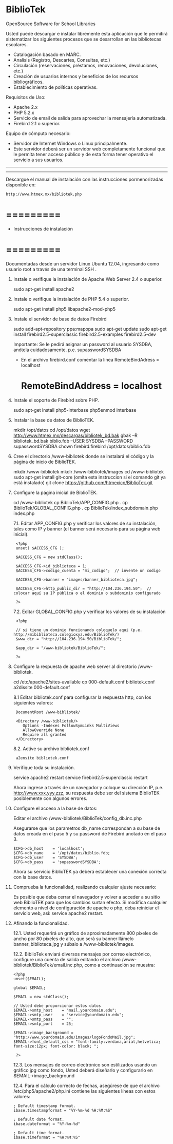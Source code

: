 BiblioTek
=========

OpenSource Software for School Libraries

Usted puede descargar e instalar libremente esta aplicación que le permitirá sistematizar los siguientes procesos que se 
desarrollan en las bibliotecas escolares.

- Catalogación basado en MARC.
- Analisis (Registro, Descartes, Consultas, etc.)
- Circulación (reservaciones, préstamos, renovaciones, devoluciones, etc.)
- Creación de usuarios internos y beneficios de los recursos bibliográficos.
- Establecimiento de políticas operativas.

Requisitos de Uso:

- Apache 2.x
- PHP 5.2.x
- Servicio de email de salida para aprovechar la mensajería automatizada.
- Firebird 2.1 o superior.

Equipo de cómputo necesario:

- Servidor de Internet Windows o Linux principalmente.
- Este servidor deberá ser un servidor web completamente funcional que le permita tener acceso público y de esta forma tener 
operativo el servicio a sus usuarios.


--------------------
--------------------

Descargue el manual de instalación con las instrucciones pormenorizadas disponible en:

	http://www.htmex.mx/bibliotek.php


=========
=========

* Instrucciones de instalación

=========
=========

Documentadas desde un servidor Linux Ubuntu 12.04, ingresando como usuario root a través de una terminal SSH
.

1. Instale o verifique la instalación de Apache Web Server 2.4 o superior.
	
	sudo apt-get install apache2
	
2. Instale o verifique la instalación de PHP 5.4 o superior.

	sudo apt-get install php5 libapache2-mod-php5 

3. Instale el servidor de base de datos Firebird

	sudo add-apt-repository ppa:mapopa
	sudo apt-get update
	sudo apt-get install firebird2.5-superclassic firebird2.5-examples firebird2.5-dev
	
	Importante: Se le pedirá asignar un password al usuario SYSDBA, anótela cuidadosamente. p.e. supasswordSYSDBA
	
	* En el archivo firebird.conf comentar la linea RemoteBindAdress = localhost
		# RemoteBindAddress = localhost

4. Instale el soporte de Firebird sobre PHP.

	sudo apt-get install php5-interbase
	php5enmod interbase

5. Instalar la base de datos de BiblioTEK.

	mkdir /opt/datos
	cd /opt/datos
	wget http://www.htmex.mx/descargas/bibliotek_bd.bak
	gbak –R bibliotek_bd.bak biblio.fdb –USER SYSDBA –PASSWORD supasswordSYSDBA
	chown firebird.firebird /opt/datos/biblio.fdb 

6. Cree el directorio /www-bibliotek donde se instalará el código y la página de inicio de BiblioTEK.

	mkdir /www-bibliotek
	mkdir /www-bibliotek/images
	cd /www-bibliotek
	sudo apt-get install git-core  (omita esta instruccion si el comando git ya está instalado)	
	git clone https://github.com/htmexico/BiblioTek.git

7. Configure la página inicial de BiblioTEK.

	cd /www-bibliotek
	cp BiblioTek/APP_CONFIG.php .
	cp BiblioTek/GLOBAL_CONFIG.php .
	cp BiblioTek/index_subdomain.php index.php

	7.1. Editar APP_CONFIG.php y verificar los valores de su instalación, tales como IP y banner (el banner será necesario para su página web inicial).

		<?php
		unset( $ACCESS_CFG );
		
		$ACCESS_CFG = new stdClass();
		
		$ACCESS_CFG->id_biblioteca = 1;
		$ACCESS_CFG->codigo_cuenta = "mi_codigo";  // invente un codigo
		
		$ACCESS_CFG->banner = "images/banner_biblioteca.jpg";
		
		$ACCESS_CFG->http_public_dir = "http://104.236.194.50";  // colocar aquí su IP pública o el dominio o subdominio configurado 
		
		?>

	7.2. Editar GLOBAL_CONFIG.php y verificar los valores de su instalación
	
		<?php
		
		// si tiene un dominio funcionando coloquelo aqui (p.e. http://mibiblioteca.colegioxyz.edu/BiblioTek/)
		$www_dir = "http://104.236.194.50/BiblioTek/";
		
		$app_dir = "/www-bibliotek/BiblioTek/";
		
		?>

8. Configure la respuesta de apache web server al directorio /www-bibliotek.

	cd /etc/apache2/sites-available
	cp 000-default.conf bibliotek.conf
	a2dissite 000-default.conf
	
	8.1 Editar bibliotek.conf para configurar la respuesta http, con los siguientes valores:
	
		DocumentRoot /www-bibliotek/
		
		<Directory /www-bibliotek/>
		   Options -Indexes FollowSymLinks MultiViews
		   AllowOverride None
		   Require all granted
		</Directory>
	
	8.2. Active su archivo bibliotek.conf
	
		a2ensite bibliotek.conf
	
	
9. Verifique toda su instalación.

	service apache2 restart
	service firebird2.5-superclassic restart
	
	Ahora ingrese a través de un navegador y coloque su dirección IP, p.e. http://www.xxx.yyy.zzz, su respuesta debe ser del sistema BiblioTEK posiblemente con
	algunos errores.
	
10. Configure el acceso a la base de datos:

	Editar el archivo /www-bibliotek/BiblioTek/config_db.inc.php
	
	Asegurarse que los parametros db_name correspondan a su base de datos creada en el paso 5 y su password de Firebird anotado en el paso 3.
	
		$CFG->db_host    = 'localhost';
		$CFG->db_name    = '/opt/datos/biblio.fdb;
		$CFG->db_user    = 'SYSDBA';
		$CFG->db_pass    = 'supasswordSYSDBA';

	Ahora su servicio BiblioTEK ya deberá establecer una conexión correcta con la base datos.
	
11. Comprueba la funcionalidad, realizando cualquier ajuste necesario:

	Es posible que deba cerrar el navegador y volver a acceder a su sitio web BiblioTEK para que los cambios surtan efecto.
	Si modifica cualquier elemento a nivel de configuración de apache o php, deba reiniciar el servicio web, así: service apache2 restart.
	
12. Afinando la funcionalidad.

	12.1. Usted requerirá un gráfico de aproximadamente 800 pixeles de ancho por 80 pixeles de alto, que será su banner llámelo banner_biblioteca.jpg y súbalo a /www-bibliotek/images.
	
	12.2. BiblioTek enviará diversos mensajes por correo electrónico, configure una cuenta de salida editando el archivo /www-bibliotek/BiblioTek/email.inc.php, 
		  como a continuación se muestra:

		<?php
		unset($EMAIL);
		
		global $EMAIL;
		
		$EMAIL = new stdClass();
		
		// Usted debe proporcionar estos datos
		$EMAIL->smtp_host    = "mail.yourdomain.edu";
		$EMAIL->smtp_user    = "service@yourdomain.edu";
		$EMAIL->smtp_pass    = "";
		$EMAIL->smtp_port	 = 25;
		
		$EMAIL->image_background = "http://www.yourdomain.edu/images/logoFondoMail.jpg";
		$EMAIL->font_default_css = "font-family:verdana,arial,helvetica; font-size:12px; font-color: black; ";
		
		 ?>

	12.3. Los mensajes de correo electrónico son estilizados usando un gráfico jpg como fondo, Usted deberá diseñarlo y configurarlo en $EMAIL->image_background

	12.4. Para el cálculo correcto de fechas, asegúrese de que el archivo /etc/php5/apache2/php.ini contiene las siguientes líneas con estos valores:
	
		; Default timestamp format.
		ibase.timestampformat = "%Y-%m-%d %H:%M:%S"
		
		; Default date format.
		ibase.dateformat = "%Y-%m-%d"
		
		; Default time format.
		ibase.timeformat = "%H:%M:%S"

	